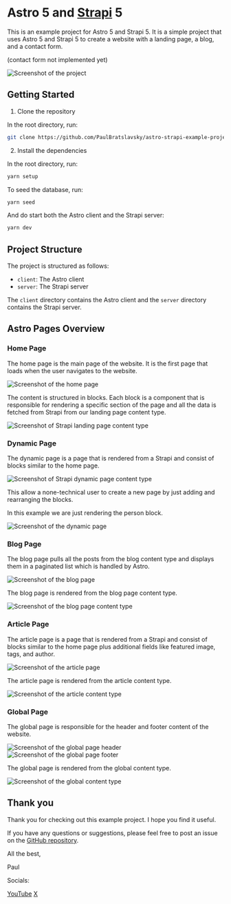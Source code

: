 # Astro 5 and [Strapi](https://strapi.io) 5

This is an example project for Astro 5 and Strapi 5. It is a simple project that uses Astro 5 and Strapi 5 to create a website with a landing page, a blog, and a contact form.

(contact form not implemented yet)

![Screenshot of the project](./img/0-intro.gif)

## Getting Started

1. Clone the repository

In the root directory, run:

```bash
git clone https://github.com/PaulBratslavsky/astro-strapi-example-project.git
```

2. Install the dependencies

In the root directory, run:

```bash
yarn setup
```

To seed the database, run:

```bash
yarn seed
```

And do start both the Astro client and the Strapi server:

```bash
yarn dev
```

## Project Structure

The project is structured as follows:

- `client`: The Astro client
- `server`: The Strapi server

The `client` directory contains the Astro client and the `server` directory contains the Strapi server.

## Astro Pages Overview

### Home Page

The home page is the main page of the website. It is the first page that loads when the user navigates to the website.

![Screenshot of the home page](./img/001-astro-client-hero.png)

The content is structured in blocks. Each block is a component that is responsible for rendering a specific section of the page and all the data is fetched from Strapi from our landing page content type.

![Screenshot of Strapi landing page content type](./img/002-strapi-server-hero.png)

### Dynamic Page

The dynamic page is a page that is rendered from a Strapi and consist of blocks similar to the home page.

![Screenshot of Strapi dynamic page content type](./img/003-strapi-client-dynamic-page.png)

This allow a none-technical user to create a new page by just adding and rearranging the blocks.

In this example we are just rendering the person block.

![Screenshot of the dynamic page](./img/004-astro-server-dynamic-page.png)

### Blog Page

The blog page pulls all the posts from the blog content type and displays them in a paginated list which is handled by Astro.

![Screenshot of the blog page](./img/005-astro-client-blog.png)

The blog page is rendered from the blog page content type.

![Screenshot of the blog page content type](./img/006-strapi-server-blog-page.png)

### Article Page

The article page is a page that is rendered from a Strapi and consist of blocks similar to the home page plus additional fields like featured image, tags, and author.

![Screenshot of the article page](./img/007-strapi-client-article-page.png)

The article page is rendered from the article content type.

![Screenshot of the article content type](./img/008-strapi-server-article-page.png)

### Global Page

The global page is responsible for the header and footer content of the website.

![Screenshot of the global page header](./img/009-strapi-client-global-page-header.png)
![Screenshot of the global page footer](./img/010-strapi-client-global-page-footer.png)

The global page is rendered from the global content type.

![Screenshot of the global content type](./img/011-strapi-server-global-page.png)

## Thank you

Thank you for checking out this example project. I hope you find it useful.

If you have any questions or suggestions, please feel free to post an issue on the [GitHub repository](https://github.com/PaulBratslavsky/astro-strapi-example-project).

All the best,

Paul

Socials:

[YouTube](https://www.youtube.com/@CodingAfterThirty)
[X](https://x.com/codingthirty)

